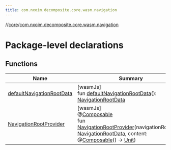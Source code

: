 ```yaml
---
title: com.nxoim.decomposite.core.wasm.navigation
---
```

//[core](../../index.html)/[com.nxoim.decomposite.core.wasm.navigation](index.html)



# Package-level declarations



## Functions


| Name | Summary |
|---|---|
| [defaultNavigationRootData](default-navigation-root-data.html) | [wasmJs]<br>fun [defaultNavigationRootData](default-navigation-root-data.html)(): [NavigationRootData](../com.nxoim.decomposite.core.common.navigation/-navigation-root-data/index.html) |
| [NavigationRootProvider](-navigation-root-provider.html) | [wasmJs]<br>@[Composable](https://developer.android.com/reference/kotlin/androidx/compose/runtime/Composable.html)<br>fun [NavigationRootProvider](-navigation-root-provider.html)(navigationRootData: [NavigationRootData](../com.nxoim.decomposite.core.common.navigation/-navigation-root-data/index.html), content: @[Composable](https://developer.android.com/reference/kotlin/androidx/compose/runtime/Composable.html)() -&gt; [Unit](https://kotlinlang.org/api/latest/jvm/stdlib/kotlin/-unit/index.html)) |

